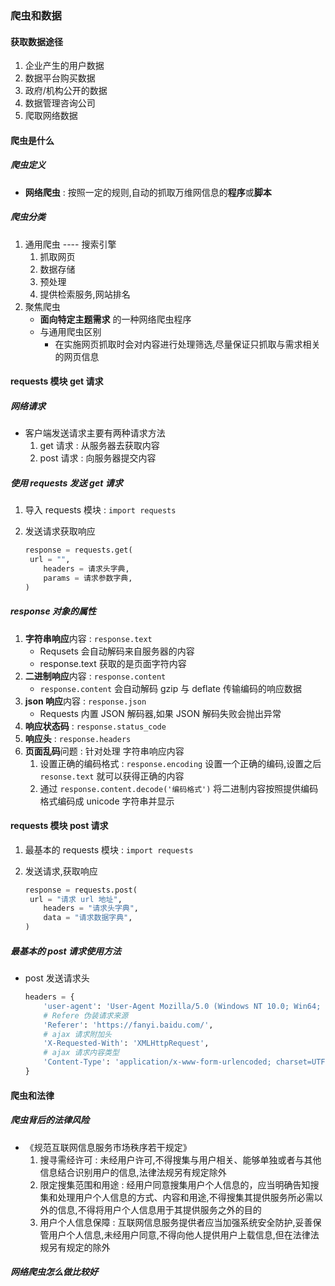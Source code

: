 ### 爬虫和数据

#### 获取数据途径

1. 企业产生的用户数据
2. 数据平台购买数据
3. 政府/机构公开的数据
4. 数据管理咨询公司
5. 爬取网络数据

#### 爬虫是什么

##### 爬虫定义

+ **网络爬虫** : 按照一定的规则,自动的抓取万维网信息的**程序**或**脚本** 

##### 爬虫分类

1. 通用爬虫 ----  搜索引擎
   1. 抓取网页
   2. 数据存储
   3. 预处理
   4. 提供检索服务,网站排名
2. 聚焦爬虫
   + **面向特定主题需求** 的一种网络爬虫程序
   + 与通用爬虫区别
     + 在实施网页抓取时会对内容进行处理筛选,尽量保证只抓取与需求相关的网页信息

#### requests 模块 get 请求

##### 网络请求

+ 客户端发送请求主要有两种请求方法
  1. get 请求 : 从服务器去获取内容
  2. post 请求 : 向服务器提交内容

##### 使用 requests 发送 get 请求

1. 导入 requests 模块 : `import requests`

2. 发送请求获取响应

   ```python
   response = requests.get(
   	url = "",
       headers = 请求头字典,
       params = 请求参数字典,
   )
   ```

   

##### response 对象的属性

1. **字符串响应**内容 : `response.text`
   + Requsets 会自动解码来自服务器的内容
   + response.text 获取的是页面字符内容
2. **二进制响应**内容 : `response.content`
   + `response.content` 会自动解码 gzip 与 deflate 传输编码的响应数据
3. **json 响应**内容 : `response.json`
   + Requests 内置 JSON 解码器,如果 JSON 解码失败会抛出异常
4. **响应状态码** : `response.status_code`
5. **响应头** : `response.headers`
6. **页面乱码**问题 : 针对处理 字符串响应内容
   1. 设置正确的编码格式 : `response.encoding` 设置一个正确的编码,设置之后 `resonse.text` 就可以获得正确的内容
   2. 通过 `response.content.decode('编码格式')` 将二进制内容按照提供编码格式编码成 unicode 字符串并显示

#### requests 模块 post 请求

1. 最基本的 requests 模块 : `import requests`

2. 发送请求,获取响应

   ```python
   response = requests.post(
   	url = "请求 url 地址",
       headers = "请求头字典",
       data = "请求数据字典",
   )
   ```

   

##### 最基本的 post 请求使用方法

+ post 发送请求头

  ```python
  headers = {
      'user-agent': 'User-Agent Mozilla/5.0 (Windows NT 10.0; Win64; x64; rv:82.0) Gecko/20100101 Firefox/82.0',
      # Refere 伪装请求来源
      'Referer': 'https://fanyi.baidu.com/',
      # ajax 请求附加头
      'X-Requested-With': 'XMLHttpRequest',
      # ajax 请求内容类型
      'Content-Type': 'application/x-www-form-urlencoded; charset=UTF-8'
  }
  ```

  

#### 爬虫和法律

##### 爬虫背后的法律风险

+ 《规范互联网信息服务市场秩序若干规定》
  1. 搜寻需经许可 : 未经用户许可,不得搜集与用户相关、能够单独或者与其他信息结合识别用户的信息,法律法规另有规定除外
  2. 限定搜集范围和用途 : 经用户同意搜集用户个人信息的，应当明确告知搜集和处理用户个人信息的方式、内容和用途,不得搜集其提供服务所必需以外的信息,不得将用户个人信息用于其提供服务之外的目的
  3. 用户个人信息保障 : 互联网信息服务提供者应当加强系统安全防护,妥善保管用户个人信息,未经用户同意,不得向他人提供用户上载信息,但在法律法规另有规定的除外

##### 网络爬虫怎么做比较好